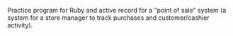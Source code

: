 Practice program for Ruby and active record for a "point of sale" system (a system for a store manager to track purchases and customer/cashier activity).